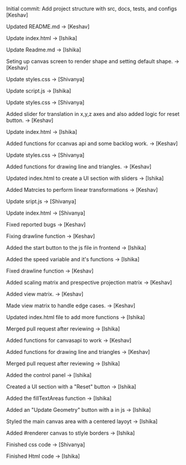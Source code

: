 Initial commit: Add project structure with src, docs, tests, and configs  [Keshav]

Updated README.md -> [Keshav]

Update index.html   -> [Ishika]

Update Readme.md    -> [Ishika]

Seting up canvas screen to render shape and setting default shape. -> [Keshav]

Update styles.css    -> [Shivanya]

Update script.js    -> [Ishika]

Update styles.css    -> [Shivanya]

Added slider for translation in x,y,z axes and also added logic for reset button.  -> [Keshav]

Update index.html   -> [Ishika]

Added functions for ccanvas api and some backlog work.  -> [Keshav]

Update styles.css    -> [Shivanya]

Added functions for drawing line and triangles.  -> [Keshav]

Updated index.html to create a UI section with sliders -> [Ishika]

Added Matrcies to perform linear transformations -> [Keshav]

Update sript.js    -> [Shivanya]

Update index.html   -> [Shivanya]

Fixed reported bugs -> [Keshav]

Fixing drawline function -> [Keshav]

Added the start button to the js file in frontend -> [Ishika]

Added the speed variable and it's functions  -> [Ishika]

Fixed drawline function -> [Keshav]

Added scaling matrix and prespective projection matrix -> [Keshav]

Added view matrix. -> [Keshav]

Made view matrix to handle edge cases. -> [Keshav]

Updated index.html file to add more functions -> [Ishika]

Merged pull request after reviewing -> [Ishika]

Added functions for canvasapi to work -> [Keshav]

Added functions for drawing line and triangles -> [Keshav]

Merged pull request after reviewing -> [Ishika]

Added the control panel  -> [Ishika]

Created  a UI section with a "Reset" button -> [Ishika]

Added the fillTextAreas function -> [Ishika]

Added an "Update Geometry" button with a <canvas> in js -> [Ishika]

Styled the main canvas area with a centered layoyt -> [Ishika]

Added #renderer canvas to stlyle borders -> [Ishika]

Finished css code -> [Shivanya]

Finished Html code -> [Ishika]
